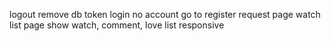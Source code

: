 logout remove db token
login no account go to register
request page
watch list page
show watch, comment, love list
responsive